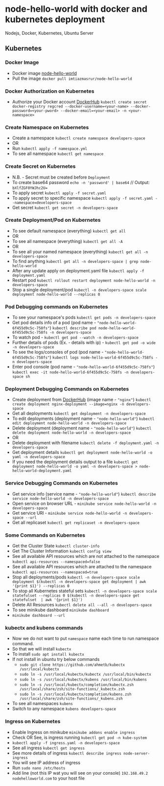 # node-hello-world with docker and kubernetes deployment

Nodejs, Docker, Kubernetes, Ubuntu Server

## Kubernetes

### Docker Image
- Docker image [node-hello-world](https://hub.docker.com/r/imtiazmasrur/node-hello-world)
- Pull the image `docker pull imtiazmasrur/node-hello-world`

### Docker Authorization on Kubernetes
- Authorize your Docker account [DockerHub](https://hub.docker.com) `kubectl create secret docker-registry regcred --docker-username=<your-name> --docker-password=<your-pword> --docker-email=<your-email> -n <your-namespace>`

### Create Namespace on Kubernetes
- Create a namespace `kubectl create namespace developers-space`
- OR
- Run `kubectl apply -f namespace.yml`
- To see all namespace `kubectl get namespace`

### Create Secret on Kubernetes
- N.B. - Secret must be created before `Deployment`
- To create base64 password `echo -n 'password' | base64` // Output: `bXlfZGF0YWJhc2U=`
- To apply secret `kubectl apply -f secret.yaml`
- To apply secret to specific namespace `kubectl apply -f secret.yaml --namespace=developers-space`
- Get secret `kubectl get secret -n developers-space`

### Create Deployment/Pod on Kubernetes
- To see default namespace (everything) `kubectl get all`
- OR
- To see all namespace (everything) `kubectl get all -A`
- OR
- To see all your named namespace (everything) `kubectl get all -n developers-space`
- To find anything `kubectl get all -n developers-space | grep node-hello-world`
- After any update apply on deployment.yaml file `kubectl apply -f deployment.yaml`
- Restart pod `kubectl rollout restart deployment node-hello-world -n developers-space`
- Stop a single deployment/pod `kubectl -n developers-space scale deployment node-hello-world --replicas 0`

### Pod Debugging commands on Kubernetes
- To see your namespace's pods `kubectl get pods -n developers-space`
- Get pod details info of a pod (pod name - `"node-hello-world-6f455d9c5c-758fs"`) `kubectl describe pod node-hello-world-6f455d9c5c-758fs -n developers-space`
- To watch pod - `kubectl get pod --watch -n developers-space`
- Further details of pods (Ex. - details with ip) - `kubectl get pod -o wide -n developers-space`
- To see the logs/consoles of pod (pod name - `"node-hello-world-6f455d9c5c-758fs"`) `kubectl logs node-hello-world-6f455d9c5c-758fs -n developers-space`
- Enter pod console (pod name - `"node-hello-world-6f455d9c5c-758fs"`) `kubectl exec -it node-hello-world-6f455d9c5c-758fs -n developers-space sh`

### Deployment Debugging Commands on Kubernetes
- Create deployment from [DockerHub](https://hub.docker.com) (image name - `"nginx"`) `kubectl create deployment nginx-deployment --image=nginx -n developers-space`
- Get all deployments `kubectl get deployment -n developers-space`
- To edit deployments (deployment name - `"node-hello-world"`) `kubectl edit deployment node-hello-world -n developers-space`
- Delete deployment (deployment name - `"node-hello-world"`) `kubectl delete deployment node-hello-world -n developers-space`
- OR
- Delete deployment with filename `kubectl delete -f deployment.yaml -n developers-space`
- Get deployment details `kubectl get deployment node-hello-world -o yaml -n developers-space`
- If you need the deployment details output to a file `kubectl get deployment node-hello-world -o yaml -n developers-space > node-hello-world-deployment.yaml`

### Service Debugging Commands on Kubernetes
- Get service info (service name - `"node-hello-world"`) `kubectl describe service node-hello-world -n developers-space`
- Open service on browser URL - `minikube service node-hello-world -n developers-space`
- Get service URl - `minikube service node-hello-world -n developers-space --url`
- Get all replicaset `kubectl get replicaset -n developers-space`

### Some Commands on Kubernetes
- Get the Cluster State `kubectl cluster-info`
- Get The Cluster Information `kubectl config view`
- See all available API resources which are not attached to the namespace `kubectl api-resources --namespaced=false`
- See all available API resources which are attached to the namespace `kubectl api-resources --namespaced=true`
- Stop all deployments/pods `kubectl -n developers-space scale deployment $(kubectl -n developers-space get deployment | awk '{print $1}') --replicas 0`
- To stop all Kubernetes stateful sets `kubectl -n developers-space scale statefulset --replicas 0 $(kubectl -n developers-space get statefulset  | awk '{print $1}')`
- Delete All Resources `kubectl delete all --all -n developers-space`
- To see minikube dashboard `minikube dashboard`
- `minikube dashboard --url`

### kubectx and kubens commands
- Now we do not want to put `namespace` name each time to run namespace command.
- So that we will install `kubectx`
- To install `sudo apt install kubectx`
- If not install in ubuntu try below commands
    - `sudo git clone https://github.com/ahmetb/kubectx /usr/local/kubectx`
    - `sudo ln -s /usr/local/kubectx/kubectx /usr/local/bin/kubectx`
    - `sudo ln -s /usr/local/kubectx/kubens /usr/local/bin/kubens`
    - `sudo ln -s /usr/local/kubectx/completion/kubectx.zsh /usr/local/share/zsh/site-functions/_kubectx.zsh`
    - `sudo ln -s /usr/local/kubectx/completion/kubens.zsh /usr/local/share/zsh/site-functions/_kubens.zsh`
- To see all namespaces `kubens`
- Switch to any namespace `kubens developers-space`

### Ingress on Kubernetes
- Enable Ingress on minikube `minikube addons enable ingress`
- Check OR See, is ingress running `kubectl get pod -n kube-system` 
- `kubectl apply -f ingress.yaml -n developers-space`
- See all ingress `kubectl get ingress`
- See more details of ingress `kubectl describe ingress node-server-ingress`
- You will see IP address of ingress
- Run `sudo nano /etc/hosts`
- Add line (not this IP wat you will see on your console) `192.168.49.2	nodehelloworld.com` to your host file
